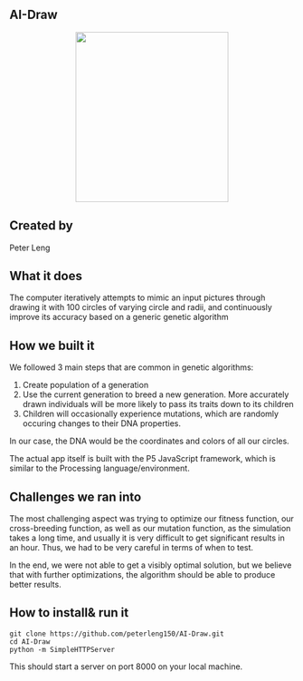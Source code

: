 ## AI-Draw


<div style="text-align:center">
<img src="https://github.com/peterleng150/CapstoneProject-AIDRAW/blob/master/t1.jpg" width="270" height="300"/>
</div>

## Created by
Peter Leng

## What it does

The computer iteratively attempts to mimic an input pictures through drawing it with 100 circles of varying circle and radii, and continuously improve its accuracy based on a generic genetic algorithm

## How we built it

We followed 3 main steps that are common in genetic algorithms:
1. Create population of a generation
2. Use the current generation to breed a new generation. More accurately drawn individuals will be more likely to pass its traits down to its children
3. Children will occasionally experience mutations, which are randomly occuring changes to their DNA properties.

In our case, the DNA would be the coordinates and colors of all our circles.

The actual app itself is built with the P5 JavaScript framework, which is similar to the Processing language/environment.

## Challenges we ran into
The most challenging aspect was trying to optimize our fitness function, our cross-breeding function, as well as our mutation function, as the simulation takes a long time, and usually it is very difficult to get significant results in an hour. Thus, we had to be very careful in terms of when to test.

In the end, we were not able to get a visibly optimal solution, but we believe that with further optimizations, the algorithm should be able to produce better results.

## How to install& run it 
```
git clone https://github.com/peterleng150/AI-Draw.git
cd AI-Draw
python -m SimpleHTTPServer
```
This should start a server on port 8000 on your local machine.



